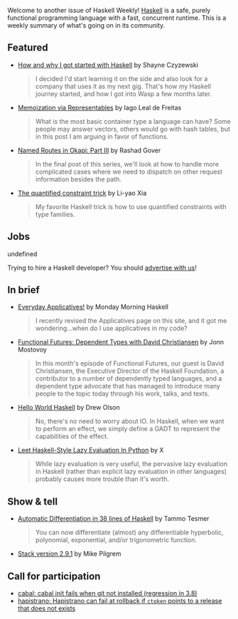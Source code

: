 Welcome to another issue of Haskell Weekly!
[Haskell](https://www.haskell.org) is a safe, purely functional programming language with a fast, concurrent runtime.
This is a weekly summary of what's going on in its community.

## Featured

- [How and why I got started with Haskell](https://wasp-lang.dev/blog/2022/08/26/how-and-why-i-got-started-with-haskell) by Shayne Czyzewski
  > I decided I'd start learning it on the side and also look for a company that uses it as my next gig. That's how my Haskell journey started, and how I got into Wasp a few months later.

- [Memoization via Representables](https://iagoleal.com/posts/representable-memoize/) by Iago Leal de Freitas
  > What is the most basic container type a language can have? Some people may answer vectors, others would go with hash tables, but in this post I am arguing in favor of functions.

- [Named Routes in Okapi: Part III](https://monadic.systems/post4) by Rashad Gover
  > In the final post of this series, we'll look at how to handle more complicated cases where we need to dispatch on other request information besides the path.

- [The quantified constraint trick](https://blog.poisson.chat/posts/2022-09-21-quantified-constraint-trick.html) by Li-yao Xia
  > My favorite Haskell trick is how to use quantified constraints with type families.

## Jobs

undefined

Trying to hire a Haskell developer?
You should [advertise with us](https://haskellweekly.news/advertising.html)!

## In brief

- [Everyday Applicatives!](https://mmhaskell.com/blog/2022/9/15/everyday-applicatives) by Monday Morning Haskell
  > I recently revised the Applicatives page on this site, and it got me wondering...when do I use applicatives in my code?

- [Functional Futures: Dependent Types with David Christiansen](https://serokell.io/blog/dependent-types-with-david-christiansen) by Jonn Mostovoy
  > In this month's episode of Functional Futures, our guest is David Christiansen, the Executive Director of the Haskell Foundation, a contributor to a number of dependently typed languages, and a dependent type advocate that has managed to introduce many people to the topic today through his work, talks, and texts.

- [Hello World Haskell](https://blog.drewolson.org/hello-world-haskell) by Drew Olson
  > No, there's no need to worry about IO. In Haskell, when we want to perform an effect, we simply define a GADT to represent the capabilities of the effect.

- [Leet Haskell-Style Lazy Evaluation In Python](https://yairchu.github.io/posts/leet-haskell-in-python) by X
  > While lazy evaluation is very useful, the pervasive lazy evaluation in Haskell (rather than explicit lazy evaluation in other languages) probably causes more trouble than it's worth.

## Show & tell

- [Automatic Differentiation in 38 lines of Haskell](https://gist.github.com/ttesmer/948df432cf46ec6db8c1e83ab59b1b21/0e788a3c895f0f970c03f75130d0d7f27e48ad7f) by Tammo Tesmer
  > You can now differentiate (almost) any differentiable hyperbolic, polynomial, exponential, and/or trigonometric function.

- [Stack version 2.9.1](https://github.com/commercialhaskell/stack/releases/tag/v2.9.1) by Mike Pilgrem

## Call for participation

- [cabal: cabal init fails when git not installed (regression in 3.8)](https://github.com/haskell/cabal/issues/8478)
- [hapistrano: Hapistrano can fail at rollback if `ctoken` points to a release that does not exists](https://github.com/stackbuilders/hapistrano/issues/206)
